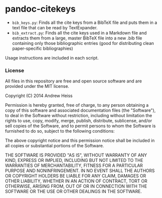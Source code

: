 # pandoc-citekeys

* `bib_keys.py`: Finds all the cite keys from a BibTeX file and puts them in a text file that can be read by TextExpander.
* `bib_extract.py`: Finds all the cite keys used in a Markdown file and extracts them from a large, master BibTeX file into a new .bib file containing only those bibliographic entries (good for distributing clean paper-specific bibliographies)

Usage instructions are included in each script.


### License

All files in this repository are free and open source software and are provided under the MIT license.

Copyright (C) 2014 Andrew Heiss

Permission is hereby granted, free of charge, to any person obtaining a copy of this software and associated documentation files (the "Software"), to deal in the Software without restriction, including without limitation the rights to use, copy, modify, merge, publish, distribute, sublicense, and/or sell copies of the Software, and to permit persons to whom the Software is furnished to do so, subject to the following conditions:

The above copyright notice and this permission notice shall be included in all copies or substantial portions of the Software.

THE SOFTWARE IS PROVIDED "AS IS", WITHOUT WARRANTY OF ANY KIND, EXPRESS OR IMPLIED, INCLUDING BUT NOT LIMITED TO THE WARRANTIES OF MERCHANTABILITY, FITNESS FOR A PARTICULAR PURPOSE AND NONINFRINGEMENT. IN NO EVENT SHALL THE AUTHORS OR COPYRIGHT HOLDERS BE LIABLE FOR ANY CLAIM, DAMAGES OR OTHER LIABILITY, WHETHER IN AN ACTION OF CONTRACT, TORT OR OTHERWISE, ARISING FROM, OUT OF OR IN CONNECTION WITH THE SOFTWARE OR THE USE OR OTHER DEALINGS IN THE SOFTWARE.

